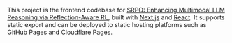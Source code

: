 This project is the frontend codebase for [SRPO: Enhancing Multimodal LLM Reasoning via Reflection-Aware RL](https://srpo.pages.dev), built with [Next.js](https://nextjs.org/) and [React](https://react.dev/). It supports static export and can be deployed to static hosting platforms such as GitHub Pages and Cloudflare Pages.
